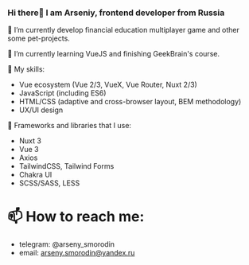 ### Hi there👋 I am Arseniy, frontend developer from Russia 


🔭 I’m currently develop financial education multiplayer game and other some pet-projects.  

🌱 I’m currently learning VueJS and finishing GeekBrain's course.  

💪 My skills:
- Vue ecosystem (Vue 2/3, VueX, Vue Router, Nuxt 2/3)
- JavaScript (including ES6)
- HTML/CSS (adaptive and cross-browser layout, BEM methodology)
- UX/UI design

🧩 Frameworks and libraries that I use:
- Nuxt 3
- Vue 3
- Axios
- TailwindCSS, Tailwind Forms
- Chakra UI
- SCSS/SASS, LESS

# 📫 How to reach me: 
- telegram: @arseny_smorodin
- email: arseny.smorodin@yandex.ru
